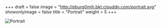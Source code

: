 +++
draft = false
image = "http://pburq0mjh.bkt.clouddn.com/portrait.svg"
showonlyimage = false
title = "Portrait"
weight = 5
+++

![Portrait][1]

[1]: http://pburq0mjh.bkt.clouddn.com/portrait.svg
